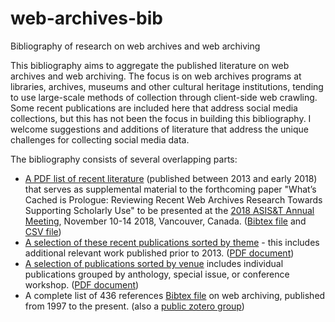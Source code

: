 # web-archives-bib
Bibliography of research on web archives and web archiving

This bibliography aims to aggregate the published literature on web archives and web archiving. The focus is on web archives programs at libraries, archives, museums and other cultural heritage institutions, tending to use large-scale methods of collection through client-side web crawling. Some recent publications are included here that address social media collections, but this has not been the focus in building this bibliography. I welcome suggestions and additions of literature that address the unique challenges for collecting social media data.

The bibliography consists of several overlapping parts:
* [A PDF list of recent literature](ASIST-Supplemental-Materials-Bibliography.pdf) (published between 2013 and early 2018) that serves as supplemental material to the forthcoming paper "What’s Cached is Prologue: Reviewing Recent Web Archives Research Towards Supporting Scholarly Use" to be presented at the [2018 ASIS&T Annual Meeting](https://www.asist.org/am18/), November 10-14 2018, Vancouver, Canada. ([Bibtex file](ASIST-Supplemental-Materials.bib) and [CSV file](ASIST-Supplemental-Materials.csv)) 
* [A selection of these recent publications sorted by theme](research-by-theme.md) - this includes additional relevant work published prior to 2013. ([PDF document](.pdf))
* [A selection of publications sorted by venue](research-by-venue.md) includes individual publications grouped by anthology, special issue, or conference workshop. ([PDF document](.pdf))
* A complete list of 436 references [Bibtex file](web-archives-bib.bib) on web archiving, published from 1997 to the present. (also a [public zotero group](.html))
